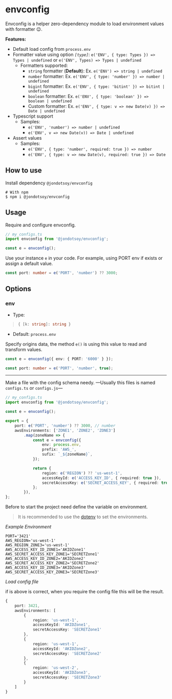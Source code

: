 # envconfig

Envconfig is a helper zero-dependency module to load environment values with formatter 😉.

**Features:**

- Default load config from `process.env`
- Formatter value using option *`[type]`*: `e('ENV', { type: Types }) => Types | undefined` or `e('ENV', Types) => Types | undefined`
    - Formatters supported:
        - `string` formatter (**Default**): Ex. `e('ENV') => string | undefined`
        - `number` formatter: Ex. `e('ENV', { type: 'number' }) => number | undefined`
        - `bigint` formatter: Ex. `e('ENV', { type: 'bitint' }) => bitint | undefined`
        - `boolean` formatter: Ex. `e('ENV', { type: 'boolean' }) => boolean | undefined`
        - Custom formatter: Ex. `e('ENV', { type: v => new Date(v) }) => Date | undefined`
- Typescript support
    - Samples:
        -  `e('ENV', 'number') => number | undefined`
        -  `e('ENV', v => new Date(v)) => Date | undefined`
- Assert values
    - Samples:
        -  `e('ENV', { type: 'number', required: true }) => number`
        -  `e('ENV', { type: v => new Date(v), required: true }) => Date`


## How to use

Install dependency `@jondotsoy/envconfig`

```shell
# With npm
$ npm i @jondotsoy/envconfig
```

## Usage

Require and configure envconfig.

```ts
// my_configs.ts
import envconfig from '@jondotsoy/envconfig';

const e = envconfig();
```

Use your instance `e` in your code. For example, using PORT env if exists or assign a default value.

```ts
const port: number = e('PORT', 'number') ?? 3000;
```

## Options

### env

- Type:
> ```ts
> { [k: string]: string }
> ```
- Default: `process.env`

Specify origins data, the method `e()` is using this value to read and transform values.

```ts
const e = envconfig({ env: { PORT: '6000' } });

const port: number = e('PORT', 'number', true);
```



---


Make a file with the config schema needy. —Usually this files is named `configs.ts` or `configs.js`—

```ts
// my_configs.ts
import envconfig from '@jondotsoy/envconfig';

const e = envconfig();

export = {
    port: e('PORT', 'number') ?? 3000, // number
    awsEnvironments: ['ZONE1', 'ZONE2', 'ZONE3']
        .map(zoneName => {
            const e = envconfig({
                env: process.env,
                prefix: 'AWS_',
                sufix: `_${zoneName}`,
            });

            return {
                region: e('REGION') ?? 'us-west-1',
                accessKeyId: e('ACCESS_KEY_ID', { required: true }),
                secretAccessKey: e('SECRET_ACCESS_KEY', { required: true }),
            };
        }),
};
```

Before to start the project need define the variable on environment.

> It is recommended to use the [dotenv](https://www.npmjs.com/package/dotenv) to set the environments.

*_Example Environment_*

```shell
PORT='3421'
AWS_REGION='us-west-1'
AWS_REGION_ZONE3='us-west-1'
AWS_ACCESS_KEY_ID_ZONE1='AKIDZone1'
AWS_SECRET_ACCESS_KEY_ZONE1='SECRETZone1'
AWS_ACCESS_KEY_ID_ZONE2='AKIDZone2'
AWS_SECRET_ACCESS_KEY_ZONE2='SECRETZone2'
AWS_ACCESS_KEY_ID_ZONE3='AKIDZone3'
AWS_SECRET_ACCESS_KEY_ZONE3='SECRETZone3'
```

*_Load config file_*

if is above is correct, when you require the config file this will be the result.

```ts
{
    port: 3421,
    awsEnvironments: [
        {
            region: 'us-west-1',
            accessKeyId: 'AKIDZone1',
            secretAccessKey: 'SECRETZone1'
        },
        {
            region: 'us-west-1',
            accessKeyId: 'AKIDZone2',
            secretAccessKey: 'SECRETZone2'
        },
        {
            region: 'us-west-2',
            accessKeyId: 'AKIDZone3',
            secretAccessKey: 'SECRETZone3'
        }
    ]
}
```

